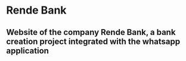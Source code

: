 # Rende Bank

## Website of the company Rende Bank, a bank creation project integrated with the whatsapp application